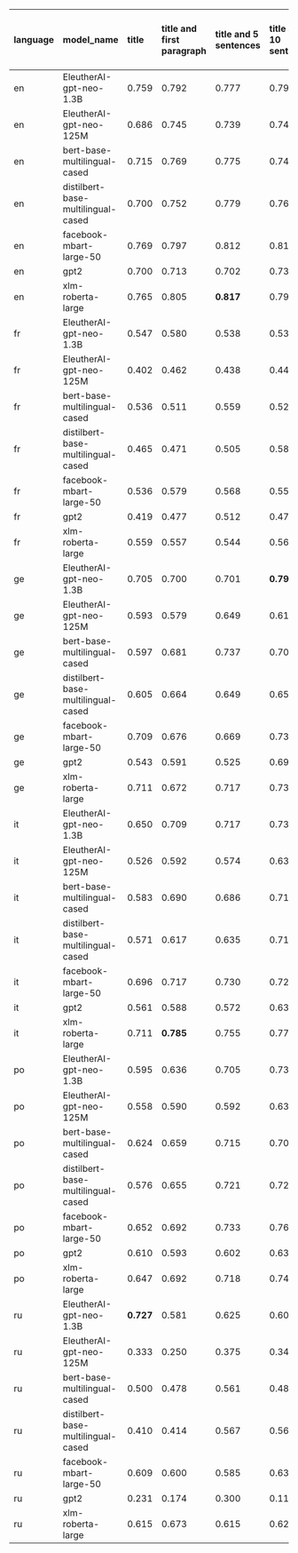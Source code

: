 | language   | model_name                         | title     | title and first paragraph   | title and 5 sentences   | title and 10 sentences   | title and first sentence each paragraph   | raw text   |
|:-----------|:-----------------------------------|:----------|:----------------------------|:------------------------|:-------------------------|:------------------------------------------|:-----------|
| en         | EleutherAI-gpt-neo-1.3B            | 0.759     | 0.792                       | 0.777                   | 0.793                    | 0.786                                     | 0.784      |
| en         | EleutherAI-gpt-neo-125M            | 0.686     | 0.745                       | 0.739                   | 0.748                    | 0.742                                     | 0.706      |
| en         | bert-base-multilingual-cased       | 0.715     | 0.769                       | 0.775                   | 0.748                    | 0.718                                     | 0.785      |
| en         | distilbert-base-multilingual-cased | 0.700     | 0.752                       | 0.779                   | 0.765                    | 0.757                                     | 0.772      |
| en         | facebook-mbart-large-50            | 0.769     | 0.797                       | 0.812                   | 0.812                    | 0.778                                     | 0.777      |
| en         | gpt2                               | 0.700     | 0.713                       | 0.702                   | 0.732                    | 0.719                                     | 0.731      |
| en         | xlm-roberta-large                  | 0.765     | 0.805                       | **0.817**               | 0.796                    | 0.776                                     | 0.795      |
| fr         | EleutherAI-gpt-neo-1.3B            | 0.547     | 0.580                       | 0.538                   | 0.536                    | 0.562                                     | 0.571      |
| fr         | EleutherAI-gpt-neo-125M            | 0.402     | 0.462                       | 0.438                   | 0.446                    | 0.570                                     | 0.453      |
| fr         | bert-base-multilingual-cased       | 0.536     | 0.511                       | 0.559                   | 0.527                    | 0.600                                     | 0.598      |
| fr         | distilbert-base-multilingual-cased | 0.465     | 0.471                       | 0.505                   | 0.583                    | **0.619**                                 | 0.548      |
| fr         | facebook-mbart-large-50            | 0.536     | 0.579                       | 0.568                   | 0.553                    | 0.580                                     | 0.596      |
| fr         | gpt2                               | 0.419     | 0.477                       | 0.512                   | 0.475                    | 0.547                                     | 0.566      |
| fr         | xlm-roberta-large                  | 0.559     | 0.557                       | 0.544                   | 0.561                    | 0.575                                     | 0.553      |
| ge         | EleutherAI-gpt-neo-1.3B            | 0.705     | 0.700                       | 0.701                   | **0.796**                | 0.719                                     | 0.717      |
| ge         | EleutherAI-gpt-neo-125M            | 0.593     | 0.579                       | 0.649                   | 0.616                    | 0.657                                     | 0.622      |
| ge         | bert-base-multilingual-cased       | 0.597     | 0.681                       | 0.737                   | 0.709                    | 0.641                                     | 0.730      |
| ge         | distilbert-base-multilingual-cased | 0.605     | 0.664                       | 0.649                   | 0.654                    | 0.727                                     | 0.688      |
| ge         | facebook-mbart-large-50            | 0.709     | 0.676                       | 0.669                   | 0.739                    | 0.684                                     | 0.791      |
| ge         | gpt2                               | 0.543     | 0.591                       | 0.525                   | 0.699                    | 0.699                                     | 0.675      |
| ge         | xlm-roberta-large                  | 0.711     | 0.672                       | 0.717                   | 0.733                    | 0.732                                     | 0.733      |
| it         | EleutherAI-gpt-neo-1.3B            | 0.650     | 0.709                       | 0.717                   | 0.737                    | 0.731                                     | 0.770      |
| it         | EleutherAI-gpt-neo-125M            | 0.526     | 0.592                       | 0.574                   | 0.636                    | 0.681                                     | 0.623      |
| it         | bert-base-multilingual-cased       | 0.583     | 0.690                       | 0.686                   | 0.718                    | 0.667                                     | 0.742      |
| it         | distilbert-base-multilingual-cased | 0.571     | 0.617                       | 0.635                   | 0.713                    | 0.608                                     | 0.757      |
| it         | facebook-mbart-large-50            | 0.696     | 0.717                       | 0.730                   | 0.720                    | 0.748                                     | 0.778      |
| it         | gpt2                               | 0.561     | 0.588                       | 0.572                   | 0.637                    | 0.640                                     | 0.627      |
| it         | xlm-roberta-large                  | 0.711     | **0.785**                   | 0.755                   | 0.770                    | 0.699                                     | 0.778      |
| po         | EleutherAI-gpt-neo-1.3B            | 0.595     | 0.636                       | 0.705                   | 0.739                    | 0.766                                     | 0.746      |
| po         | EleutherAI-gpt-neo-125M            | 0.558     | 0.590                       | 0.592                   | 0.630                    | 0.681                                     | 0.609      |
| po         | bert-base-multilingual-cased       | 0.624     | 0.659                       | 0.715                   | 0.703                    | 0.750                                     | 0.745      |
| po         | distilbert-base-multilingual-cased | 0.576     | 0.655                       | 0.721                   | 0.727                    | 0.684                                     | 0.730      |
| po         | facebook-mbart-large-50            | 0.652     | 0.692                       | 0.733                   | 0.763                    | 0.796                                     | **0.801**  |
| po         | gpt2                               | 0.610     | 0.593                       | 0.602                   | 0.632                    | 0.678                                     | 0.688      |
| po         | xlm-roberta-large                  | 0.647     | 0.692                       | 0.718                   | 0.747                    | 0.775                                     | 0.779      |
| ru         | EleutherAI-gpt-neo-1.3B            | **0.727** | 0.581                       | 0.625                   | 0.600                    | 0.605                                     | 0.514      |
| ru         | EleutherAI-gpt-neo-125M            | 0.333     | 0.250                       | 0.375                   | 0.347                    | 0.308                                     | 0.190      |
| ru         | bert-base-multilingual-cased       | 0.500     | 0.478                       | 0.561                   | 0.480                    | 0.545                                     | 0.538      |
| ru         | distilbert-base-multilingual-cased | 0.410     | 0.414                       | 0.567                   | 0.567                    | 0.515                                     | 0.600      |
| ru         | facebook-mbart-large-50            | 0.609     | 0.600                       | 0.585                   | 0.633                    | 0.672                                     | 0.685      |
| ru         | gpt2                               | 0.231     | 0.174                       | 0.300                   | 0.118                    | 0.379                                     | 0.474      |
| ru         | xlm-roberta-large                  | 0.615     | 0.673                       | 0.615                   | 0.625                    | 0.633                                     | 0.636      |